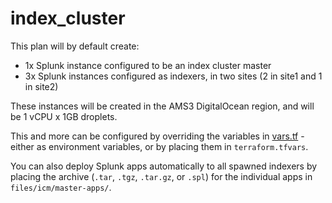 # index_cluster

This plan will by default create:

- 1x Splunk instance configured to be an index cluster master
- 3x Splunk instances configured as indexers, in two sites (2 in site1 and 1 in site2)

These instances will be created in the AMS3 DigitalOcean region, and will be 1 vCPU x 1GB droplets.

This and more can be configured by overriding the variables in [vars.tf](./vars.tf) - either as environment variables, or by placing them in `terraform.tfvars`.

You can also deploy Splunk apps automatically to all spawned indexers by placing the archive (`.tar`, `.tgz`, `.tar.gz`, or `.spl`) for the individual apps in `files/icm/master-apps/`.
